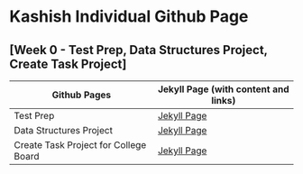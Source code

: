 # Kashish Individual Github Page


## [Week 0 - Test Prep, Data Structures Project, Create Task Project]

| Github Pages | Jekyll Page (with content and links)| 
| --- | --- |
| Test Prep | [Jekyll Page](https://gennalynb123.github.io/Individual-Algorithmic-Project/TestPrep) |
| Data Structures Project | [Jekyll Page](https://gennalynb123.github.io/Individual-Algorithmic-Project/DataStructuresProject) | 
| Create Task Project for College Board | [Jekyll Page](https://gennalynb123.github.io/Individual-Algorithmic-Project/CreateTask)


